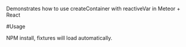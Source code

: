 Demonstrates how to use createContainer with reactiveVar in Meteor + React

#Usage

NPM install, fixtures will load automatically.
